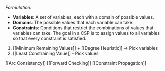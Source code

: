 *Formulation:*
- **Variables**: A set of variables, each with a domain of possible values.
- **Domains**: The possible values that each variable can take.
- **Constraints**: Conditions that restrict the combinations of values that variables can take.
The goal in a CSP is to assign values to all variables so that every constraint is satisfied.



1. [[Minimum Remaining Values]] + [[Degree Heuristic]] -> Pick variables
2. [[Least Constraining Value]] - Pick values

[[Arc Consistency]]
[[Forward Checking]]
[[Constraint Propagation]]